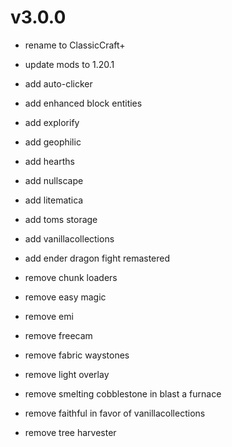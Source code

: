 # v3.0.0
- rename to ClassicCraft+
- update mods to 1.20.1

- add auto-clicker
- add enhanced block entities
- add explorify
- add geophilic
- add hearths
- add nullscape
- add litematica
- add toms storage
- add vanillacollections
- add ender dragon fight remastered

- remove chunk loaders
- remove easy magic
- remove emi
- remove freecam
- remove fabric waystones
- remove light overlay
- remove smelting cobblestone in blast a furnace
- remove faithful in favor of vanillacollections
- remove tree harvester